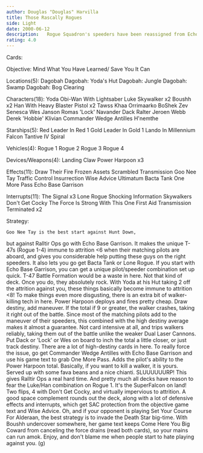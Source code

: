 ```yaml
---
author: Douglas "Douglas" Harvilla
title: Those Rascally Rogues
side: Light
date: 2000-06-12
description:   Rogue Squadron's speeders have been reassigned from Echo Base to Dagobah.  Hilarity ensues.  Well, not for your opponent, who won't appreciate getting stomped on by super-speeders.  This deck uses one Third Anthology premium card, Echo Base Garrison.
rating: 4.0
---
```

Cards: 

Objective:
Mind What You Have Learned/
Save You It Can

Locations(5):
Dagobah
Dagobah: Yoda's Hut
Dagobah: Jungle
Dagobah: Swamp
Dagobah: Bog Clearing

Characters(18):
Yoda
Obi-Wan With Lightsaber
Luke Skywalker x2
Boushh x2
Han With Heavy Blaster Pistol x2
Tawss Khaa
Orrimaarko
BoShek
Zev Senesca
Wes Janson
Romas 'Lock' Navander
Dack Ralter
Jeroen Webb
Derek 'Hobbie' Klivian
Commander Wedge Antilles
H'nemthe

Starships(5):
Red Leader In Red 1
Gold Leader In Gold 1
Lando In Millennium Falcon
Tantive IV
Spiral

Vehicles(4):
Rogue 1
Rogue 2
Rogue 3
Rogue 4

Devices/Weapons(4):
Landing Claw
Power Harpoon x3

Effects(11):
Draw Their Fire
Frozen Assets
Scrambled Transmission
Goo Nee Tay
Traffic Control
Insurrection
Wise Advice
Ultimatum
Bacta Tank
One More Pass
Echo Base Garrison

Interrupts(11):
The Signal x3
Lone Rogue
Shocking Information
Skywalkers
Don't Get Cocky
The Force Is Strong With This One
First Aid
Transmission Terminated x2

Strategy: 

	Goo Nee Tay is the best start against Hunt Down,
but against Ralltir Ops go with Echo Base Garrison.  It makes the unique T-47s (Rogue 1-4) immune to attrition <6 when their matching pilots are aboard, and gives you considerable help putting these guys on the right speeders.
  It also lets you go get Bacta Tank or Lone Rogue.  If you start with Echo Base Garrison, you can get a unique pilot/speeder combination set up quick.  T-47 Battle Formation would be a waste in here.  Not that kind of deck.
  Once you do, they absolutely rock.  With Yoda at his Hut taking 2 off the attrition against you, these things basically become immune to attrition <8!  To make things even more disgusting, there is an extra bit of walker-killing tech in here.
  Power Harpoon deploys and fires pretty cheap.  Draw destiny, add maneuver.  If the total if 9 or greater, the walker crashes, taking it right out of the battle.  Since most of the matching pilots add to the maneuver of their speeders, this combined with the high destiny average makes it almost a guarantee.  Not card intensive at all, and trips walkers reliably, taking them out of the battle unlike the weaker Dual Laser Cannons.
  Put Dack or 'Lock' or Wes on board to inch the total a little closer, or just track destiny.  There are a lot of high-destiny cards in here.  To really force the issue, go get Commander Wedge Antilles with Echo Base Garrison and use his game text to grab One More Pass.  Adds the pilot's ability to the Power Harpoon total.
  Basically, if you want to kill a walker, it is yours.  Served up with some fava beans and a nice chianti.  SLUUUUUURP!  This gives Ralltir Ops a real hard time.  And pretty much all decks have reason to fear the Luke/Han combination on Rogue 1.	It's the SuperFalcon on land!	Two flips, 4 with Don't Get Cocky, and virtually impervious to attrition.
  A good space complement rounds out the deck, along with a lot of defensive effects and interrupts, which get SAC protection from the objective game text and Wise Advice.
  Oh, and if your opponent is playing Set Your Course For Alderaan, the best strategy is to invade the Death Star big-time.  With Boushh undercover somewhere, her game text keeps Come Here You Big Coward from canceling the force drains (read both cards), so your mains can run amok.
  Enjoy, and don't blame me when people start to hate playing against you.  (g)     